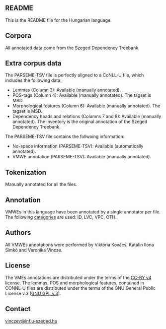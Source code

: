README
------
This is the README file for the Hungarian language.


Corpora
-------
All annotated data come from the Szeged Dependency Treebank.


Extra corpus data
-----------------
The PARSEME-TSV file is perfectly aligned to a CoNLL-U file, which includes the following data:

* Lemmas (Column 3): Available (manually annotated).
* POS-tags (Column 4): Available (manually annotated). The tagset is MSD.
* Morphological features (Column 6): Available (manually annotated). The tagset is MSD.
* Dependency heads and relations (Columns 7 and 8): Available (manually annotated). The inventory is the original annotation of the Szeged Dependency Treebank.

The PARSEME-TSV file contains the follwoing information:
* No-space information (PARSEME-TSV): Available (automatically annotated).
* VMWE annotation (PARSEME-TSV): Available (manually annotated).


Tokenization
------------
Manually annotated for all the files.


Annotation
----------
VMWEs in this language have been annotated by a single annotator per file.
The following [categories](http://parsemefr.lif.univ-mrs.fr/guidelines-hypertext/?page=030_Categories_of_VMWEs) are used: ID, LVC, VPC, OTH.


Authors
----------
All VMWEs annotations were performed by Viktória Kovács, Katalin Ilona Simkó and Veronika Vincze.


License
----------
The VMEs annotations are distributed under the terms of the [CC-BY v4](https://creativecommons.org/licenses/by/4.0/) license.
The lemmas, POS and morphological features, contained in CONNL-U files are distributed under the terms of the GNU General Public License v.3 ([GNU GPL v.3](https://www.gnu.org/licenses/gpl.html)).

Contact
----------
vinczev@inf.u-szeged.hu

